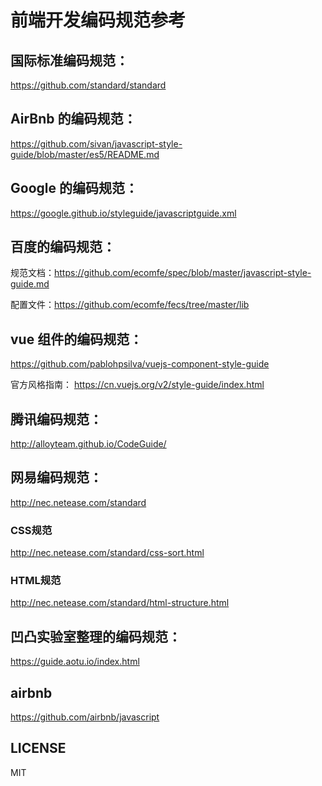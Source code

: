 # 前端开发编码规范参考

## 国际标准编码规范：
https://github.com/standard/standard

## AirBnb 的编码规范：
https://github.com/sivan/javascript-style-guide/blob/master/es5/README.md

## Google 的编码规范：
https://google.github.io/styleguide/javascriptguide.xml

## 百度的编码规范：

规范文档：https://github.com/ecomfe/spec/blob/master/javascript-style-guide.md

配置文件：https://github.com/ecomfe/fecs/tree/master/lib

## vue 组件的编码规范：
https://github.com/pablohpsilva/vuejs-component-style-guide

官方风格指南：
https://cn.vuejs.org/v2/style-guide/index.html

## 腾讯编码规范：
http://alloyteam.github.io/CodeGuide/

## 网易编码规范：
http://nec.netease.com/standard
### CSS规范
http://nec.netease.com/standard/css-sort.html
### HTML规范
http://nec.netease.com/standard/html-structure.html

## 凹凸实验室整理的编码规范：
https://guide.aotu.io/index.html

## airbnb
https://github.com/airbnb/javascript
## LICENSE
MIT
